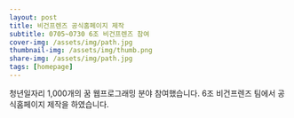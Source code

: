 ```yaml
---
layout: post
title: 비건프렌즈 공식홈페이지 제작
subtitle: 0705~0730 6조 비건프렌즈 참여
cover-img: /assets/img/path.jpg
thumbnail-img: /assets/img/thumb.png
share-img: /assets/img/path.jpg
tags: [homepage]
---
```


청년일자리 1,000개의 꿈 웹프로그래밍 분야 참여했습니다. 6조 비건프렌즈 팀에서 공식홈페이지 제작을 하였습니다.
